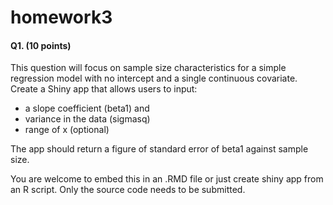 # homework3

#### Q1. (10 points)

This question will focus on sample size characteristics for a simple regression model with no intercept and a single continuous covariate. Create a Shiny app that allows users to input:

- a slope coefficient (beta1) and
- variance in the data (sigmasq)
- range of x (optional)

The app should return a figure of standard error of beta1 against sample size.

You are welcome to embed this in an .RMD file or just create shiny app from an R script. Only the source code needs to be submitted.
